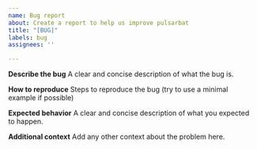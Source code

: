 ```yaml
---
name: Bug report
about: Create a report to help us improve pulsarbat
title: "[BUG]"
labels: bug
assignees: ''

---
```


**Describe the bug**
A clear and concise description of what the bug is.

**How to reproduce**
Steps to reproduce the bug (try to use a minimal example if possible)

**Expected behavior**
A clear and concise description of what you expected to happen.

**Additional context**
Add any other context about the problem here.
